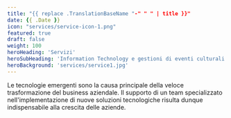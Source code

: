 ```yaml
---
title: "{{ replace .TranslationBaseName "-" " " | title }}"
date: {{ .Date }}
icon: "services/service-icon-1.png"
featured: true
draft: false
weight: 100
heroHeading: 'Servizi'
heroSubHeading: 'Information Technology e gestioni di eventi culturali'
heroBackground: 'services/service1.jpg'
---
```


Le tecnologie emergenti sono la causa principale della veloce trasformazione del business aziendale. Il supporto di un team specializzato nell'implementazione di nuove soluzioni tecnologiche risulta dunque indispensabile alla crescita delle aziende.


